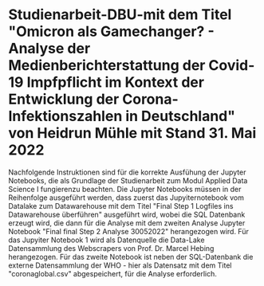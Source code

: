 # Studienarbeit-DBU-mit dem Titel "Omicron als Gamechanger? - Analyse der Medienberichterstattung der Covid-19 Impfpflicht im Kontext der Entwicklung der Corona-Infektionszahlen in Deutschland" von Heidrun Mühle mit Stand 31. Mai 2022 
Nachfolgende Instruktionen sind für die korrekte Ausfühung der Jupyter Notebooks, die als Grundlage der Studienarbeit zum Modul Applied Data Science I fungierenzu beachten. 
Die Jupyter Notebooks müssen in der Reihenfolge ausgeführt werden, dass zuerst das Jupyiternotebook vom Datalake zum Datawarehouse mit dem Titel "Final Step 1 Logfiles ins Datawarehouse überführen" ausgeführt wird, wobei die SQL Datenbank erzeugt wird, die dann für die Analyse mit dem zweiten Analyse Jupyter Notebook "Final final Step 2 Analyse 30052022" herangezogen wird. 
Für das Jupyiter Notebook 1 wird als Datenquelle die Data-Lake Datensammlung des Webscrapers von  Prof. Dr. Marcel Hebing herangezogen. Für das zweite Notebook ist neben der SQL-Datenbank die externe Datensammlung der WHO - hier als Datensatz mit dem Titel "coronaglobal.csv" abgespeichert, für die Analyse erforderlich.   

